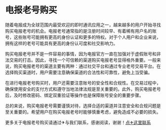 # 电报老号购买

随着电报成为全球范围内最受欢迎的即时通讯应用之一，越来越多的用户开始寻找购买电报老号的机会。电报老号通常指的是注册时间较早、有着稀有用户名的账号，这些账号可能拥有更高的身份认证和更多的特权。对于个人用户和企业来说，拥有这样的老号可能具有更高的身份认可度和社交影响力。

购买电报老号并不是一件容易的事情，因为电报官方一直在加强对于虚假账号和非法交易的打击。因此，寻找一个可信赖的渠道购买电报老号显得格外重要。一般来说，购买电报老号的渠道主要有两种：通过社交平台和通过专业老号交易平台。在选择购买渠道时，用户需要注意确保渠道的合法性和可靠性，避免上当受骗。

在进行电报老号购买时，用户还需要注意账号的安全性和合规性。在交易过程中，确保使用安全的支付方式和遵守当地法律法规是至关重要的。此外，购买电报老号后，及时修改密码、绑定双重验证等操作也是保障账号安全的重要步骤。

总的来说，购买电报老号需要谨慎对待，选择合适的渠道并注意安全和合规问题是至关重要的。希望用户在购买电报老号时能够慎重考虑，避免造成不必要的损失。

更多关于电报老号购买请通过✈与我们联系，感谢阅读，谢谢！[点✈这里联系](https://ss.k02.cc)